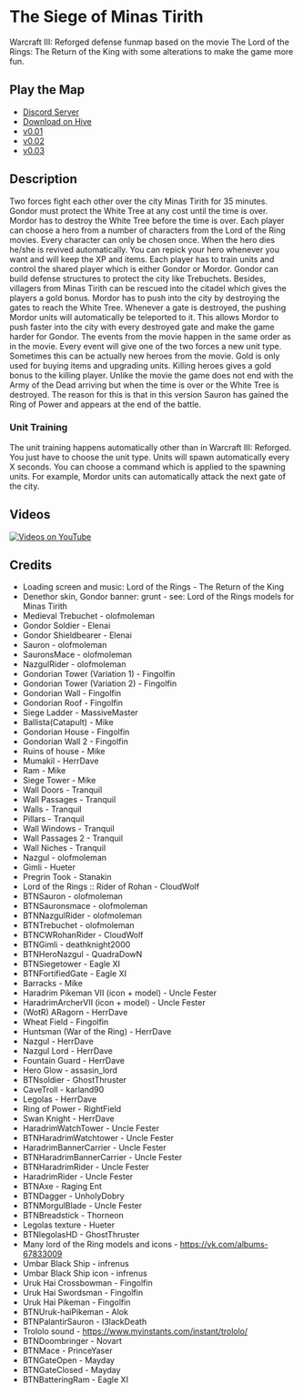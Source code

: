 # The Siege of Minas Tirith

Warcraft III: Reforged defense funmap based on the movie The Lord of the Rings: The Return of the King with some alterations to make the game more fun.

## Play the Map

* [Discord Server](https://discord.gg/C83VG7WneW)
* [Download on Hive](https://www.hiveworkshop.com/threads/minas-tirith-0-2.311338/)
* [v0.01](./MinasTirith%20v0.01.w3x)
* [v0.02](./MinasTirith%20v0.02.w3x)
* [v0.03](./MinasTirith%20v0.03.w3x)

## Description

Two forces fight each other over the city Minas Tirith for 35 minutes.
Gondor must protect the White Tree at any cost until the time is over.
Mordor has to destroy the White Tree before the time is over.
Each player can choose a hero from a number of characters from the Lord of the Ring movies.
Every character can only be chosen once.
When the hero dies he/she is revived automatically.
You can repick your hero whenever you want and will keep the XP and items.
Each player has to train units and control the shared player which is either Gondor or Mordor.
Gondor can build defense structures to protect the city like Trebuchets.
Besides, villagers from Minas Tirith can be rescued into the citadel which gives the players a gold bonus.
Mordor has to push into the city by destroying the gates to reach the White Tree.
Whenever a gate is destroyed, the pushing Mordor units will automatically be teleported to it.
This allows Mordor to push faster into the city with every destroyed gate and make the game harder for Gondor.
The events from the movie happen in the same order as in the movie.
Every event will give one of the two forces a new unit type.
Sometimes this can be actually new heroes from the movie.
Gold is only used for buying items and upgrading units.
Killing heroes gives a gold bonus to the killing player.
Unlike the movie the game does not end with the Army of the Dead arriving but when the time is over or the White Tree is destroyed.
The reason for this is that in this version Sauron has gained the Ring of Power and appears at the end of the battle.


### Unit Training

The unit training happens automatically other than in Warcraft III: Reforged.
You just have to choose the unit type.
Units will spawn automatically every X seconds.
You can choose a command which is applied to the spawning units.
For example, Mordor units can automatically attack the next gate of the city.

## Videos

[![Videos on YouTube](https://img.youtube.com/vi/JogI9VyZ7SY/0.jpg)](https://www.youtube.com/watch?v=gRlxzRLC0_Y&list=PLmfeGbBvSVGDgneEFN_b3B_pG9pq9R58-&index=6&ab_channel=WarcraftIII%3AReforgedModifications)

## Credits

* Loading screen and music: Lord of the Rings - The Return of the King
* Denethor skin, Gondor banner: grunt - see: Lord of the Rings models for Minas Tirith
* Medieval Trebuchet - olofmoleman
* Gondor Soldier - Elenai
* Gondor Shieldbearer - Elenai
* Sauron - olofmoleman
* SauronsMace - olofmoleman
* NazgulRider - olofmoleman
* Gondorian Tower (Variation 1) - Fingolfin
* Gondorian Tower (Variation 2) - Fingolfin
* Gondorian Wall - Fingolfin
* Gondorian Roof - Fingolfin
* Siege Ladder - MassiveMaster
* Ballista(Catapult) - Mike
* Gondorian House - Fingolfin
* Gondorian Wall 2 - Fingolfin
* Ruins of house - Mike
* Mumakil - HerrDave
* Ram - Mike
* Siege Tower - Mike
* Wall Doors - Tranquil
* Wall Passages - Tranquil
* Walls - Tranquil
* Pillars - Tranquil
* Wall Windows - Tranquil
* Wall Passages 2 - Tranquil
* Wall Niches - Tranquil
* Nazgul - olofmoleman
* Gimli - Hueter
* Pregrin Took - Stanakin
* Lord of the Rings :: Rider of Rohan - CloudWolf
* BTNSauron - olofmoleman
* BTNSauronsmace - olofmoleman
* BTNNazgulRider - olofmoleman
* BTNTrebuchet - olofmoleman
* BTNCWRohanRider - CloudWolf
* BTNGimli - deathknight2000
* BTNHeroNazgul - QuadraDowN
* BTNSiegetower - Eagle XI
* BTNFortifiedGate - Eagle XI
* Barracks - Mike
* Haradrim Pikeman VII (icon + model) - Uncle Fester
* HaradrimArcherVII (icon + model) - Uncle Fester
* (WotR) ARagorn - HerrDave
* Wheat Field - Fingolfin
* Huntsman (War of the Ring) - HerrDave
* Nazgul - HerrDave
* Nazgul Lord - HerrDave
* Fountain Guard - HerrDave
* Hero Glow - assasin_lord
* BTNsoldier - GhostThruster
* CaveTroll - karland90
* Legolas - HerrDave
* Ring of Power - RightField
* Swan Knight - HerrDave
* HaradrimWatchTower - Uncle Fester
* BTNHaradrimWatchtower - Uncle Fester
* HaradrimBannerCarrier - Uncle Fester
* BTNHaradrimBannerCarrier - Uncle Fester
* BTNHaradrimRider - Uncle Fester
* HaradrimRider - Uncle Fester
* BTNAxe - Raging Ent
* BTNDagger - UnholyDobry
* BTNMorgulBlade - Uncle Fester
* BTNBreadstick - Thorneon
* Legolas texture - Hueter
* BTNlegolasHD - GhostThruster
* Many lord of the Ring models and icons - https://vk.com/albums-67833009
* Umbar Black Ship - infrenus
* Umbar Black Ship icon - infrenus
* Uruk Hai Crossbowman - Fingolfin
* Uruk Hai Swordsman - Fingolfin
* Uruk Hai Pikeman - Fingolfin
* BTNUruk-haiPikeman - Alok
* BTNPalantirSauron - I3lackDeath
* Trololo sound - https://www.myinstants.com/instant/trololo/
* BTNDoombringer - Novart
* BTNMace - PrinceYaser
* BTNGateOpen - Mayday
* BTNGateClosed - Mayday
* BTNBatteringRam - Eagle XI